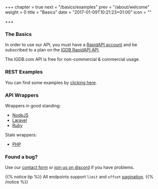+++
chapter = true
next = "/basics/examples"
prev = "/about/welcome"
weight = 0
title = "Basics"
date = "2017-01-09T10:21:23+01:00"
icon = "<b class='fa fa-cube'></b>"

+++

### The Basics

In order to use our API, you must have a [RapidAPI account](https://dashboard.rapidapi.com/signup) and be subscribed to a plan on the [IGDB RapidAPI API](https://rapidapi.com/user/igdbcom/package/Internet%20Game%20Database).
  
The IGDB.com API is free for non-commercial & commercial usage.

### REST Examples

You can find some examples by [clicking here](./examples).

### API Wrappers

Wrappers in good standing:

- [NodeJS](https://github.com/igdb/igdb-api-node)
- [Laravel](https://github.com/messerli90/igdb)
- [Ruby](https://github.com/tastycake/igdb_api)

Stale wrappers:

- [PHP](https://github.com/igdb/igdb-api-php)

### Found a bug?

Use our [contact form](https://www.igdb.com/feedbacks/new) or [join us on discord](https://discord.gg/JKsh9R7) if you have problems.

{{% notice tip %}}
All endpoints support `limit` and `offset` [pagination](/api/references/pagination).
{{% /notice %}}